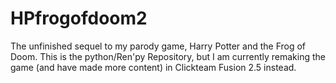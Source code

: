 # HPfrogofdoom2
The unfinished sequel to my parody game, Harry Potter and the Frog of Doom. This is the python/Ren'py Repository, but I am currently remaking the game (and have made more content) in Clickteam Fusion 2.5 instead.
